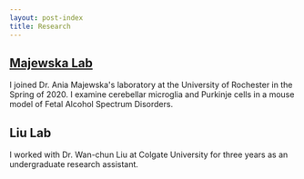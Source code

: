 ```yaml
---
layout: post-index
title: Research
---
```


## [Majewska Lab](https://www.urmc.rochester.edu/labs/majewska.aspx)

I joined Dr. Ania Majewska's laboratory at the University of Rochester in the Spring of 2020. 
I examine cerebellar microglia and Purkinje cells in a mouse model of Fetal Alcohol Spectrum Disorders.

## Liu Lab

I worked with Dr. Wan-chun Liu at Colgate University for three years as an undergraduate research assistant. 

<!-- # COMMENT EXPLAINING THIS PAGE -- 
We're currently using this section of the site to host these tutorials,
  but you might want to use it to showcase and describe your `Research`,
  to chronicle various `Talks` you've given over your history, or to
  write about various news or updates that have happened to you.

You can update the `title` of file (line 3) to change the heading of 
  the page and its title in the browser. To change how it's referred to
  in the navigation and/or adjust its url, see `data/navigation.yml` file.
-->


